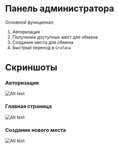# Панель администратора 
Основной функционал:

1) Авторизация
2) Получение доступных мест для обмена
3) Создание места для обмена
4) Быстрый переход в `Grafana`


# Скриншоты 

### Авторизация
<img src="./images/1.jpg" alt="Alt text"/>

### Главная страница
<img src="./images/2.jpg" alt="Alt text"/>

### Создание нового места
<img src="./images/3.jpg" alt="Alt text"/>